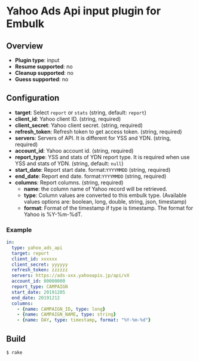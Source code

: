 # Yahoo Ads Api input plugin for Embulk

## Overview

* **Plugin type**: input
* **Resume supported**: no
* **Cleanup supported**: no
* **Guess supported**: no

## Configuration

- **target**: Select `report` or `stats` (string, default: `report`)
- **client_id**: Yahoo client ID. (string, required)
- **client_secret**: Yahoo client secret. (string, required)
- **refresh_token**: Refresh token to get access token.  (string, required)
- **servers**: Servers of API. It is different for YSS and YDN. (string, required)
- **account_id**: Yahoo account id. (string, required)
- **report_type**: YSS and stats of YDN report type. It is required when use YSS and stats of YDN. (string, default: `null`)
- **start_date**: Report start date. format:`YYYYMMDD` (string, required)
- **end_date**: Report end date. format:`YYYYMMDD` (string, required)
- **columns**: Report columns. (string, required)
  - **name**: the column name of Yahoo record will be retrieved.
  - **type**: Column values are converted to this embulk type. (Available values options are: boolean, long, double, string, json, timestamp)
  - **format**: Format of the timestamp if type is timestamp. The format for Yahoo is %Y-%m-%dT.

### Example

```yaml
in:
  type: yahoo_ads_api
  target: report
  client_id: xxxxxx
  client_secret: yyyyyy
  refresh_token: zzzzzz
  servers: https://ads-xxx.yahooapis.jp/api/vX
  account_id: 00000000
  report_type: CAMPAIGN
  start_date: 20191205
  end_date: 20191212
  columns:
    - {name: CAMPAIGN_ID, type: long}
    - {name: CAMPAIGN_NAME, type: string}
    - {name: DAY, type: timestamp, format: "%Y-%m-%d"}
```


## Build

```
$ rake
```

